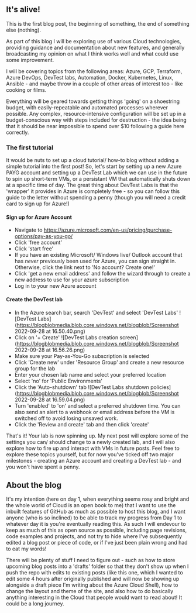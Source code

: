 ## It's alive!

This is the first blog post, the beginning of something, the end of something else (nothing).

As part of this blog I will be exploring use of various Cloud technologies, providing guidance and documentation about new features, and generally broadcasting my opinion on what I think works well and what could use some improvement.

I will be covering topics from the following areas: Azure, GCP, Terraform, Azure DevOps, DevTest labs, Automation, Docker, Kubernetes, Linux, Ansible - and maybe throw in a couple of other areas of interest too - like cooking or films. 

Everything will be geared towards getting things 'going' on a shoestring budget, with easily-repeatable and automated processes wherever possible. Any complex, resource-intensive configuration will be set up in a budget-conscious way with steps included for destruction - the idea being that it should be near impossible to spend over $10 following a guide here correctly. 

### The first tutorial

It would be nuts to set up a cloud tutorial/ how-to blog without adding a simple tutorial into the first post! So, let's start by setting up a new Azure PAYG account and setting up a DevTest Lab which we can use in the future to spin up short-term VMs, or a persistant VM that automatically shuts down at a specific time of day. The great thing about DevTest Labs is that the 'wrapper' it provides in Azure is completely free - so you can follow this guide to the letter without spending a penny (though you will need a credit card to sign up for Azure!)

#### Sign up for Azure Account

- Navigate to https://azure.microsoft.com/en-us/pricing/purchase-options/pay-as-you-go/
- Click 'free account'
- Click 'start free'
- If you have an existing Microsoft/ Windows live/ Outlook account that has _never_ previously been used for Azure, you can sign straight in. Otherwise, click the link next to 'No account? Create one!'
- Click 'get a new email address' and follow the wizard through to create a new address to use for your azure subscription
- Log in to your new Azure account

#### Create the DevTest lab

- In the Azure search bar, search 'DevTest' and select 'DevTest Labs'
![DevTest Labs](https://blogblobmedia.blob.core.windows.net/blogblob/Screenshot 2022-09-28 at 16.50.40.png)
- Click on '+ Create'
![DevTest Labs creation screen](https://blogblobmedia.blob.core.windows.net/blogblob/Screenshot 2022-09-28 at 16.56.26.png)
- Make sure your Pay-as-You-Go subscription is selected
- Click 'Create new' under 'Resource Group' and create a new resource group for the lab
- Enter your chosen lab name and select your preferred location
- Select 'no' for 'Public Environments'
- Click the 'Auto-shutdown' tab
![DevTest Labs shutdown policies](https://blogblobmedia.blob.core.windows.net/blogblob/Screenshot 2022-09-28 at 16.59.04.png)
- Turn 'enabled' to 'on' and select a preferred shutdown time. You can also send an alert to a webhook or email address before the VM is switched off to avoid losing unsaved work.
- Click the 'Review and create' tab and then click 'create'

That's it! Your lab is now spinning up. My next post will explore some of the settings you can/ should change to a newly created lab, and I will also explore how to fire up and interact with VMs in future posts. Feel free to explore these topics yourself, but for now you've ticked off two major milestones - creating an Azure account and creating a DevTest lab - and you won't have spent a penny.

## About the blog

It's my intention (here on day 1, when everything seems rosy and bright and the whole world of Cloud is an open book to me) that I want to use the inbuilt features of GitHub as much as possible to host this blog, and I want anyone (who is so inclined) to be able to track my progress from Day 1 to whatever day it is you're eventually reading this. As such I will endevour to keep as much of this as open source as possible, including page revisions, code examples and projects, and not try to hide where I've subsequently edited a blog post or piece of code, or if I've just been plain wrong and had to eat my words! 

There will be plenty of stuff I need to figure out - such as how to store upcoming blog posts into a 'drafts' folder so that they don't show up when I push the repo with edits to existing posts (like this one, which I wanted to edit some 4 hours after originally published and will now be showing up alongside a draft piece I'm writing about the Azure Cloud Shell), how to change the layout and theme of the site, and also how to do basically anything interesting in the Cloud that people would want to read about! It could be a long journey.